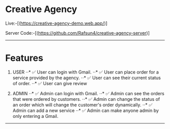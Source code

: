 # Creative Agency 

Live:-[(https://creative-agency-demo.web.app/)]

Server Code:-[(https://github.com/Rafsun4/creative-agency-server)]

___

# Features
1. USER
 ⋅⋅* ✅ User can login with Gmail.
 ⋅⋅* ✅ User can place order for a service provided by the agency.
 ⋅⋅* ✅ User can see their current status of order.
 ⋅⋅* ✅ User can give review 
 
 2. ADMIN
  ⋅⋅* ✅  Admin can login with Gmail.
  ⋅⋅* ✅ Admin can see the orders that were ordered by customers.
  ⋅⋅* ✅ Admin can change the status of an order which will change the customer's order dynamically. 
  ⋅⋅* ✅ Admin can add a new service 
  ⋅⋅* ✅ Admin can make anyone admin by only entering a Gmail.

___
